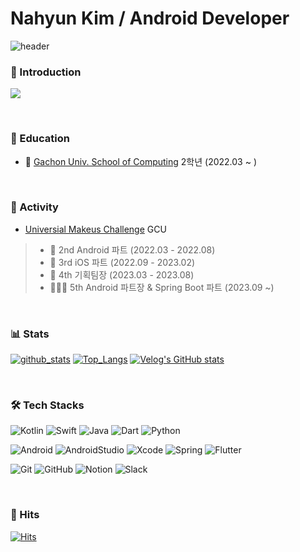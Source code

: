 # Nahyun Kim / Android Developer

![header](https://capsule-render.vercel.app/api?type=waving&color=gradient&height=250&section=header&text=Nahyun%20Kim&fontSize=90)

### 🌈 Introduction
<a href="https://chill-waste-c34.notion.site/Android-Developer-f1b425fac02c4b6f901dbfa637033a04?pvs=4"><img src="https://img.shields.io/badge/Notion-000000?style=for-the-badge&logo=notion&logoColor=white"/></a>

</br>


### 🏫 Education
- 📖 [Gachon Univ. School of Computing](https://sw.gachon.ac.kr/cms/) 2학년 (2022.03 ~ )
</br>

### 🚀 Activity
- [Universial Makeus Challenge](https://www.makeus.in/umc) GCU
> - 📱  2nd Android 파트 (2022.03 - 2022.08)
> - 🍎  3rd iOS 파트 (2022.09 - 2023.02)
> - 🎉 4th 기획팀장 (2023.03 - 2023.08)
> - 🧑🏻‍🏫 5th Android 파트장 & Spring Boot 파트 (2023.09 ~)
</br>


### 📊 Stats
[![github_stats](https://github-readme-stats.vercel.app/api?username=nahy-512&show_icons=true&hide_border=true)](https://github.com/EunsuSeo01)
[![Top_Langs](https://github-readme-stats.vercel.app/api/top-langs/?username=nahy-512&layout=compact)](https://github.com/nahy-512)
[![Velog's GitHub stats](https://velog-readme-stats.vercel.app/api?name=nahy-512)](https://velog.io/@nahy-512)

<br>

### 🛠 Tech Stacks
<div align="left">
 
 ![Kotlin](https://img.shields.io/badge/kotlin-%237F52FF.svg?style=flat-square&logo=kotlin&logoColor=white)
 ![Swift](https://img.shields.io/badge/-Swift-F05138?style=flat-square&logo=Swift&logoColor=white)
 ![Java](https://img.shields.io/badge/java-%23ED8B00.svg?style=flat-square&logo=openjdk&logoColor=white)
 ![Dart](https://img.shields.io/badge/dart-%230175C2.svg?style=flat-square&logo=dart&logoColor=white)
 ![Python](https://img.shields.io/badge/python-3670A0?style=flat-square&logo=python&logoColor=ffdd54)

 ![Android](https://img.shields.io/badge/android-34A853?style=flat-square&logo=android&logoColor=white)
 ![AndroidStudio](https://img.shields.io/badge/androidstudio-3DDC84?style=flat-square&logo=androidstudio&logoColor=white)
 ![Xcode](https://img.shields.io/badge/-Xcode-147EFB?style=flat-square&logo=Xcode&logoColor=white)
 ![Spring](https://img.shields.io/badge/spring-%236DB33F.svg?style=flat-square&logo=spring&logoColor=white)
 ![Flutter](https://img.shields.io/badge/Flutter-%2302569B.svg?style=flat-square&logo=Flutter&logoColor=white)

 ![Git](https://img.shields.io/badge/git-%23F05033.svg?style=flat-square&logo=git&logoColor=white)
 ![GitHub](https://img.shields.io/badge/github-%23121011.svg?style=flat-square&logo=github&logoColor=white)
 ![Notion](https://img.shields.io/badge/Notion-%23000000.svg?style=flat-square&logo=notion&logoColor=white)
 ![Slack](https://img.shields.io/badge/slack-4A154B?style=flat-square&logo=slack&logoColor=white)
 
</div>
</br>

### 👀 Hits
[![Hits](https://hits.seeyoufarm.com/api/count/incr/badge.svg?url=https%3A%2F%2Fgithub.com%2Fnahy-512%2Fhit-counter&count_bg=%239200FF&title_bg=%2300E7FF&icon=&icon_color=%23F30000&title=Hits&edge_flat=false)](https://github.com/nahy-512/Kim-Na-Hyun/blob/main/README.md)

